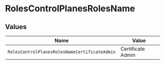 # RolesControlPlanesRolesName


## Values

| Name                                          | Value                                         |
| --------------------------------------------- | --------------------------------------------- |
| `RolesControlPlanesRolesNameCertificateAdmin` | Certificate Admin                             |